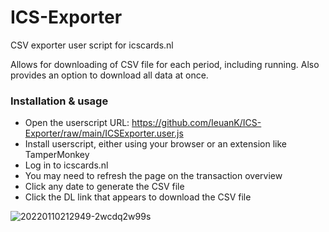 # ICS-Exporter
CSV exporter user script for icscards.nl

Allows for downloading of CSV file for each period, including running. Also provides an option to download all data at once.

### Installation & usage

- Open the userscript URL: https://github.com/IeuanK/ICS-Exporter/raw/main/ICSExporter.user.js    
- Install userscript, either using your browser or an extension like TamperMonkey  
- Log in to icscards.nl  
- You may need to refresh the page on the transaction overview  
- Click any date to generate the CSV file  
- Click the DL link that appears to download the CSV file

![20220110212949-2wcdq2w99s](https://user-images.githubusercontent.com/1075598/148834834-5d0ce9e1-a05e-4244-96d2-e7c748f5fab3.png)
